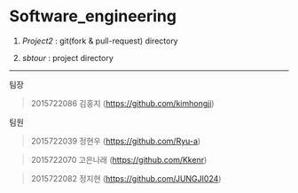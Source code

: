 ﻿

Software_engineering 
===========================

1. _Project2_ : git(fork & pull-request) directory

2. _sbtour_ : project directory

-------------

팀장

>2015722086 김홍지  (https://github.com/kimhongji)

팀원

>2015722039 정현우  (https://github.com/Ryu-a)

>2015722070 고은나래 (https://github.com/Kkenr)

>2015722082 정지현  (https://github.com/JUNGJI024)